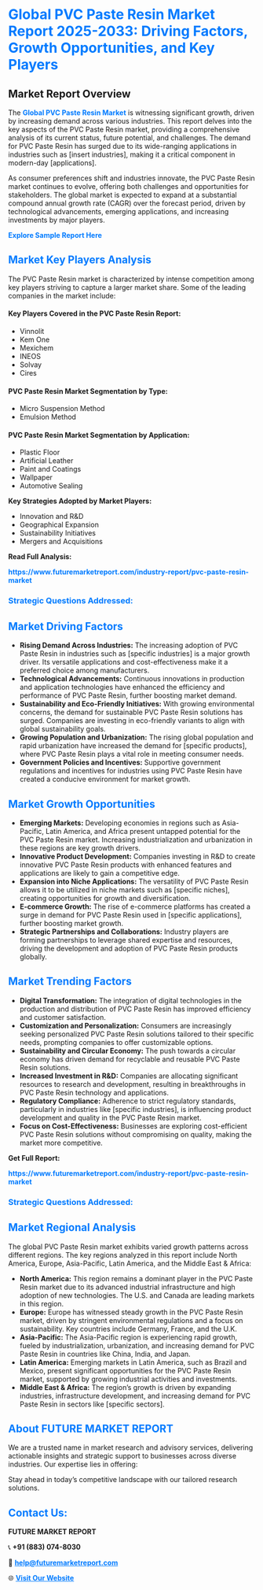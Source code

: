 <h1 style="color: #007BFF;">Global PVC Paste Resin Market Report 2025-2033: Driving Factors, Growth Opportunities, and Key Players</h1>

<section id="overview">
<h2>Market Report Overview</h2>
<p>The <a href="https://www.futuremarketreport.com/industry-report/pvc-paste-resin-market" style="color: #007BFF; text-decoration: none;"><strong>Global PVC Paste Resin Market</strong></a> is witnessing significant growth, driven by increasing demand across various industries. This report delves into the key aspects of the PVC Paste Resin market, providing a comprehensive analysis of its current status, future potential, and challenges. The demand for PVC Paste Resin has surged due to its wide-ranging applications in industries such as [insert industries], making it a critical component in modern-day [applications].</p>
<p>As consumer preferences shift and industries innovate, the PVC Paste Resin market continues to evolve, offering both challenges and opportunities for stakeholders. The global market is expected to expand at a substantial compound annual growth rate (CAGR) over the forecast period, driven by technological advancements, emerging applications, and increasing investments by major players.</p>
</section>

<section id="overview">
<p><a href="https://www.futuremarketreport.com/request-sample/reportId=97883" style="color: #007BFF; text-decoration: none;"><strong>Explore Sample Report Here</strong></a></p>
</section>

<section id="key-players">
<h2 style="color: #007BFF;">Market Key Players Analysis</h2>
<p>The PVC Paste Resin market is characterized by intense competition among key players striving to capture a larger market share. Some of the leading companies in the market include:</p>
<h4>Key Players Covered in the PVC Paste Resin Report:</h4>
<ul><li>Vinnolit</li><li>Kem One</li><li>Mexichem</li><li>INEOS</li><li>Solvay</li><li>Cires</li></ul>
<h4>PVC Paste Resin Market Segmentation by Type:</h4>
<ul><li>Micro Suspension Method</li><li>Emulsion Method</li></ul>

<h4>PVC Paste Resin Market Segmentation by Application:</h4>
<ul><li>Plastic Floor</li><li>Artificial Leather</li><li>Paint and Coatings</li><li>Wallpaper</li><li>Automotive Sealing</li></ul>
<p><strong>Key Strategies Adopted by Market Players:</strong></p>
<ul>
<li>Innovation and R&D</li>
<li>Geographical Expansion</li>
<li>Sustainability Initiatives</li>
<li>Mergers and Acquisitions</li>
</ul>
</section>

<section>
<p><strong>Read Full Analysis: </strong></p><a href="https://www.futuremarketreport.com/industry-report/pvc-paste-resin-market" style="color: #007BFF; text-decoration: none;"><strong>https://www.futuremarketreport.com/industry-report/pvc-paste-resin-market</strong></a>
<h3 style="color: #007BFF;">Strategic Questions Addressed:</h3>
</section>

<section id="driving-factors">
<h2 style="color: #007BFF;">Market Driving Factors</h2>
<ul>
<li><strong>Rising Demand Across Industries:</strong> The increasing adoption of PVC Paste Resin in industries such as [specific industries] is a major growth driver. Its versatile applications and cost-effectiveness make it a preferred choice among manufacturers.</li>
<li><strong>Technological Advancements:</strong> Continuous innovations in production and application technologies have enhanced the efficiency and performance of PVC Paste Resin, further boosting market demand.</li>
<li><strong>Sustainability and Eco-Friendly Initiatives:</strong> With growing environmental concerns, the demand for sustainable PVC Paste Resin solutions has surged. Companies are investing in eco-friendly variants to align with global sustainability goals.</li>
<li><strong>Growing Population and Urbanization:</strong> The rising global population and rapid urbanization have increased the demand for [specific products], where PVC Paste Resin plays a vital role in meeting consumer needs.</li>
<li><strong>Government Policies and Incentives:</strong> Supportive government regulations and incentives for industries using PVC Paste Resin have created a conducive environment for market growth.</li>
</ul>
</section>

<section id="growth-opportunities">
<h2 style="color: #007BFF;">Market Growth Opportunities</h2>
<ul>
<li><strong>Emerging Markets:</strong> Developing economies in regions such as Asia-Pacific, Latin America, and Africa present untapped potential for the PVC Paste Resin market. Increasing industrialization and urbanization in these regions are key growth drivers.</li>
<li><strong>Innovative Product Development:</strong> Companies investing in R&D to create innovative PVC Paste Resin products with enhanced features and applications are likely to gain a competitive edge.</li>
<li><strong>Expansion into Niche Applications:</strong> The versatility of PVC Paste Resin allows it to be utilized in niche markets such as [specific niches], creating opportunities for growth and diversification.</li>
<li><strong>E-commerce Growth:</strong> The rise of e-commerce platforms has created a surge in demand for PVC Paste Resin used in [specific applications], further boosting market growth.</li>
<li><strong>Strategic Partnerships and Collaborations:</strong> Industry players are forming partnerships to leverage shared expertise and resources, driving the development and adoption of PVC Paste Resin products globally.</li>
</ul>
</section>

<section id="trending-factors">
<h2 style="color: #007BFF;">Market Trending Factors</h2>
<ul>
<li><strong>Digital Transformation:</strong> The integration of digital technologies in the production and distribution of PVC Paste Resin has improved efficiency and customer satisfaction.</li>
<li><strong>Customization and Personalization:</strong> Consumers are increasingly seeking personalized PVC Paste Resin solutions tailored to their specific needs, prompting companies to offer customizable options.</li>
<li><strong>Sustainability and Circular Economy:</strong> The push towards a circular economy has driven demand for recyclable and reusable PVC Paste Resin solutions.</li>
<li><strong>Increased Investment in R&D:</strong> Companies are allocating significant resources to research and development, resulting in breakthroughs in PVC Paste Resin technology and applications.</li>
<li><strong>Regulatory Compliance:</strong> Adherence to strict regulatory standards, particularly in industries like [specific industries], is influencing product development and quality in the PVC Paste Resin market.</li>
<li><strong>Focus on Cost-Effectiveness:</strong> Businesses are exploring cost-efficient PVC Paste Resin solutions without compromising on quality, making the market more competitive.</li>
</ul>
</section>

<section>
<p><strong>Get Full Report: </strong></p><a href="https://www.futuremarketreport.com/industry-report/pvc-paste-resin-market" style="color: #007BFF; text-decoration: none;"><strong>https://www.futuremarketreport.com/industry-report/pvc-paste-resin-market</strong></a>
<h3 style="color: #007BFF;">Strategic Questions Addressed:</h3>
</section>


<section id="regional-analysis">
<h2 style="color: #007BFF;">Market Regional Analysis</h2>
<p>The global PVC Paste Resin market exhibits varied growth patterns across different regions. The key regions analyzed in this report include North America, Europe, Asia-Pacific, Latin America, and the Middle East & Africa:</p>
<ul>
<li><strong>North America:</strong> This region remains a dominant player in the PVC Paste Resin market due to its advanced industrial infrastructure and high adoption of new technologies. The U.S. and Canada are leading markets in this region.</li>
<li><strong>Europe:</strong> Europe has witnessed steady growth in the PVC Paste Resin market, driven by stringent environmental regulations and a focus on sustainability. Key countries include Germany, France, and the U.K.</li>
<li><strong>Asia-Pacific:</strong> The Asia-Pacific region is experiencing rapid growth, fueled by industrialization, urbanization, and increasing demand for PVC Paste Resin in countries like China, India, and Japan.</li>
<li><strong>Latin America:</strong> Emerging markets in Latin America, such as Brazil and Mexico, present significant opportunities for the PVC Paste Resin market, supported by growing industrial activities and investments.</li>
<li><strong>Middle East & Africa:</strong> The region’s growth is driven by expanding industries, infrastructure development, and increasing demand for PVC Paste Resin in sectors like [specific sectors].</li>
</ul>
</section>

<footer>
<h2 style="color: #007BFF;">About FUTURE MARKET REPORT</h2>
<p>We are a trusted name in market research and advisory services, delivering actionable insights and strategic support to businesses across diverse industries. Our expertise lies in offering:</p>

<p>Stay ahead in today’s competitive landscape with our tailored research solutions.</p>

<h2 style="color: #007BFF;">Contact Us:</h2>
<p><strong>FUTURE MARKET REPORT</strong></p>
<p>📞 <strong>+91 (883) 074-8030</strong></p>
<p>📧 <strong><a href="mailto:help@futuremarketreport.com" style="color: #007BFF;">help@futuremarketreport.com</a></strong></p>
<p>🌐 <strong><a href="https://www.futuremarketreport.com/" style="color: #007BFF;">Visit Our Website</a></strong></p>
</footer>